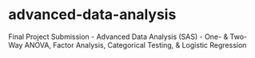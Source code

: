 # advanced-data-analysis
Final Project Submission - Advanced Data Analysis (SAS) - One- &amp; Two-Way ANOVA, Factor Analysis, Categorical Testing, & Logistic Regression
